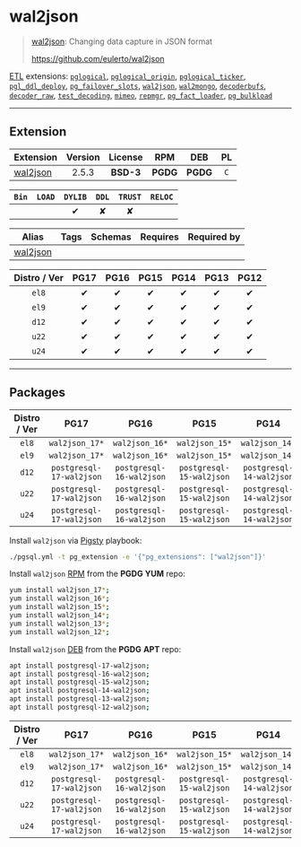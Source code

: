 # wal2json


> [wal2json](https://github.com/eulerto/wal2json): Changing data capture in JSON format
>
> https://github.com/eulerto/wal2json





[ETL](/etl) extensions: [`pglogical`](/pglogical), [`pglogical_origin`](/pglogical_origin), [`pglogical_ticker`](/pglogical_ticker), [`pgl_ddl_deploy`](/pgl_ddl_deploy), [`pg_failover_slots`](/pg_failover_slots), [`wal2json`](/wal2json), [`wal2mongo`](/wal2mongo), [`decoderbufs`](/decoderbufs), [`decoder_raw`](/decoder_raw), [`test_decoding`](/test_decoding), [`mimeo`](/mimeo), [`repmgr`](/repmgr), [`pg_fact_loader`](/pg_fact_loader), [`pg_bulkload`](/pg_bulkload)


-------
## Extension


| Extension | Version | License | RPM | DEB | PL |
|-----------|:-------:|:-------:|:---:|:---:|:--:|
| [wal2json](https://github.com/eulerto/wal2json) | 2.5.3 | **<span class="tcblue">BSD-3</span>** | **<span class="tccyan">PGDG</span>** | **<span class="tccyan">PGDG</span>** | `C` |



| `Bin` | `LOAD` | `DYLIB` | `DDL` | `TRUST` | `RELOC` |
|:-----:|:------:|:-------:|:-----:|:-------:|:-------:|
|  |  | <span class="tcblue">✔</span> | <span class="tcwarn">✘</span> | <span class="tcwarn">✘</span> |  |



| Alias | Tags | Schemas | Requires | Required by |
|-------|------|---------|----------|-------------|
| [wal2json](/wal2json) |  |  |  |  |



| Distro / Ver | PG17 | PG16 | PG15 | PG14 | PG13 | PG12 |
|:------------:|:----:|:----:|:----:|:----:|:----:|:----:|
| `el8` | <span class="tcblue">✔</span> | <span class="tcblue">✔</span> | <span class="tcblue">✔</span> | <span class="tcblue">✔</span> | <span class="tcblue">✔</span> | <span class="tcblue">✔</span> |
| `el9` | <span class="tcblue">✔</span> | <span class="tcblue">✔</span> | <span class="tcblue">✔</span> | <span class="tcblue">✔</span> | <span class="tcblue">✔</span> | <span class="tcblue">✔</span> |
| `d12` | <span class="tcblue">✔</span> | <span class="tcblue">✔</span> | <span class="tcblue">✔</span> | <span class="tcblue">✔</span> | <span class="tcblue">✔</span> | <span class="tcblue">✔</span> |
| `u22` | <span class="tcblue">✔</span> | <span class="tcblue">✔</span> | <span class="tcblue">✔</span> | <span class="tcblue">✔</span> | <span class="tcblue">✔</span> | <span class="tcblue">✔</span> |
| `u24` | <span class="tcblue">✔</span> | <span class="tcblue">✔</span> | <span class="tcblue">✔</span> | <span class="tcblue">✔</span> | <span class="tcblue">✔</span> | <span class="tcblue">✔</span> |





-----------


## Packages


| Distro / Ver | PG17 | PG16 | PG15 | PG14 | PG13 | PG12 |
|:------------:|:----:|:----:|:----:|:----:|:----:|:----:|
| `el8` | `wal2json_17*` | `wal2json_16*` | `wal2json_15*` | `wal2json_14*` | `wal2json_13*` | `wal2json_12*` |
| `el9` | `wal2json_17*` | `wal2json_16*` | `wal2json_15*` | `wal2json_14*` | `wal2json_13*` | `wal2json_12*` |
| `d12` | `postgresql-17-wal2json` | `postgresql-16-wal2json` | `postgresql-15-wal2json` | `postgresql-14-wal2json` | `postgresql-13-wal2json` | `postgresql-12-wal2json` |
| `u22` | `postgresql-17-wal2json` | `postgresql-16-wal2json` | `postgresql-15-wal2json` | `postgresql-14-wal2json` | `postgresql-13-wal2json` | `postgresql-12-wal2json` |
| `u24` | `postgresql-17-wal2json` | `postgresql-16-wal2json` | `postgresql-15-wal2json` | `postgresql-14-wal2json` | `postgresql-13-wal2json` | `postgresql-12-wal2json` |



Install `wal2json` via [Pigsty](https://pigsty.io/docs/pgext/usage/install/) playbook:

```bash
./pgsql.yml -t pg_extension -e '{"pg_extensions": ["wal2json"]}'
```


Install `wal2json` [RPM](/rpm) from the **<span class="tccyan">PGDG</span>** **YUM** repo:

```bash
yum install wal2json_17*;
yum install wal2json_16*;
yum install wal2json_15*;
yum install wal2json_14*;
yum install wal2json_13*;
yum install wal2json_12*;
```


Install `wal2json` [DEB](/deb) from the **<span class="tccyan">PGDG</span>** **APT** repo:

```bash
apt install postgresql-17-wal2json;
apt install postgresql-16-wal2json;
apt install postgresql-15-wal2json;
apt install postgresql-14-wal2json;
apt install postgresql-13-wal2json;
apt install postgresql-12-wal2json;
```




| Distro / Ver | PG17 | PG16 | PG15 | PG14 | PG13 | PG12 |
|:------------:|:----:|:----:|:----:|:----:|:----:|:----:|
| `el8` | `wal2json_17*` | `wal2json_16*` | `wal2json_15*` | `wal2json_14*` | `wal2json_13*` | `wal2json_12*` |
| `el9` | `wal2json_17*` | `wal2json_16*` | `wal2json_15*` | `wal2json_14*` | `wal2json_13*` | `wal2json_12*` |
| `d12` | `postgresql-17-wal2json` | `postgresql-16-wal2json` | `postgresql-15-wal2json` | `postgresql-14-wal2json` | `postgresql-13-wal2json` | `postgresql-12-wal2json` |
| `u22` | `postgresql-17-wal2json` | `postgresql-16-wal2json` | `postgresql-15-wal2json` | `postgresql-14-wal2json` | `postgresql-13-wal2json` | `postgresql-12-wal2json` |
| `u24` | `postgresql-17-wal2json` | `postgresql-16-wal2json` | `postgresql-15-wal2json` | `postgresql-14-wal2json` | `postgresql-13-wal2json` | `postgresql-12-wal2json` |






